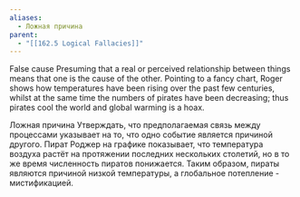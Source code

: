 ```yaml
---
aliases:
  - Ложная причина
parent:
  - "[[162.5 Logical Fallacies]]"
---
```

False cause
Presuming that a real or perceived relationship between things means that one is the cause of the other.
Pointing to a fancy chart, Roger shows how temperatures have been rising over the past few centuries, whilst at the same time the numbers of pirates have been decreasing; thus pirates cool the world and global warming is a hoax.

Ложная причина
Утверждать, что предполагаемая связь между процессами указывает на то, что одно событие является причиной другого.
Пират Роджер на графике показывает, что температура воздуха растёт на протяжении последних нескольких столетий, но в то же время численность пиратов понижается. Таким образом, пираты являются причиной низкой температуры, а глобальное потепление - мистификацией.

